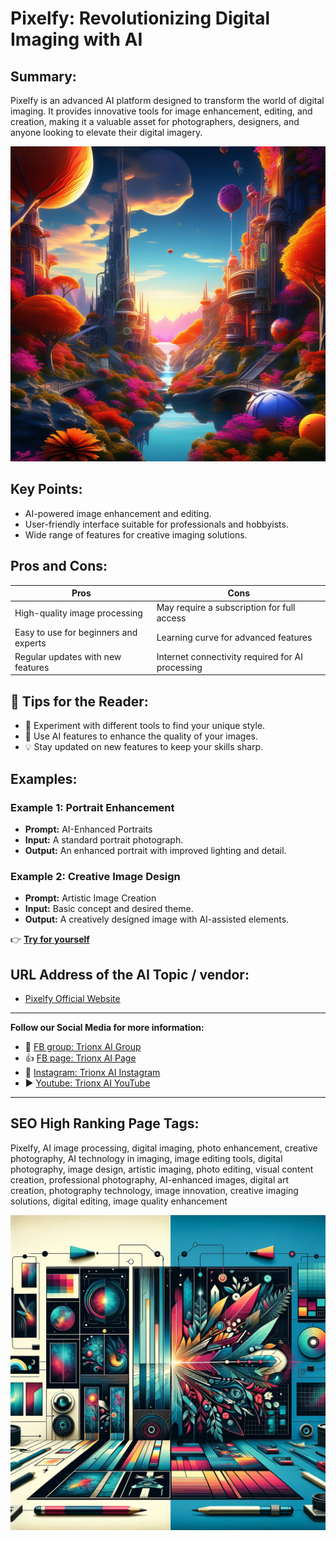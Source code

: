 
# Pixelfy: Revolutionizing Digital Imaging with AI

## Summary:
Pixelfy is an advanced AI platform designed to transform the world of digital imaging. It provides innovative tools for image enhancement, editing, and creation, making it a valuable asset for photographers, designers, and anyone looking to elevate their digital imagery.

![Alt text](pixelfy1.webp)


## Key Points:
- AI-powered image enhancement and editing.
- User-friendly interface suitable for professionals and hobbyists.
- Wide range of features for creative imaging solutions.

## Pros and Cons:

| Pros                                  | Cons                                      |
|---------------------------------------|-------------------------------------------|
| High-quality image processing         | May require a subscription for full access |
| Easy to use for beginners and experts | Learning curve for advanced features      |
| Regular updates with new features     | Internet connectivity required for AI processing |

## 🌟 Tips for the Reader:
- 📸 Experiment with different tools to find your unique style.
- 🎨 Use AI features to enhance the quality of your images.
- 💡 Stay updated on new features to keep your skills sharp.

## Examples:

### Example 1: Portrait Enhancement
- **Prompt:** AI-Enhanced Portraits
- **Input:** A standard portrait photograph.
- **Output:** An enhanced portrait with improved lighting and detail.

### Example 2: Creative Image Design
- **Prompt:** Artistic Image Creation
- **Input:** Basic concept and desired theme.
- **Output:** A creatively designed image with AI-assisted elements.

👉 [**Try for yourself**](https://pixelfy.me/)

## URL Address of the AI Topic / vendor:
- [Pixelfy Official Website](https://pixelfy.me/)

---

**Follow our Social Media for more information:**
- 📘 <a href="https://www.facebook.com/groups/trionxai" target="_blank">FB group: Trionx AI Group</a>
- 👍 <a href="https://www.facebook.com/ai.trionxai" target="_blank">FB page: Trionx AI Page</a>
- 📸 <a href="https://www.instagram.com/trionxai/" target="_blank">Instagram: Trionx AI Instagram</a>
- ▶️ <a href="https://www.youtube.com/@robotdocs/" target="_blank">Youtube: Trionx AI YouTube</a>

---

## SEO High Ranking Page Tags:
Pixelfy, AI image processing, digital imaging, photo enhancement, creative photography, AI technology in imaging, image editing tools, digital photography, image design, artistic imaging, photo editing, visual content creation, professional photography, AI-enhanced images, digital art creation, photography technology, image innovation, creative imaging solutions, digital editing, image quality enhancement


![Alt text](Pixelfy.webp)


